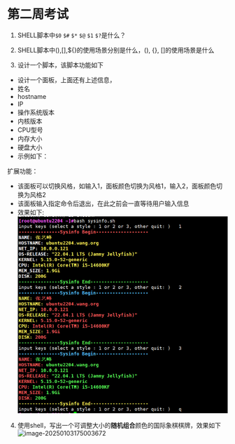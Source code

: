 # 第二周考试



1. SHELL脚本中`$0` `$#` `$*` `$@` `$1` `$?`是什么？



2. SHELL脚本中$(),$[],${}的使用场景分别是什么，(), {}, []的使用场景是什么



3. 设计一个脚本，该脚本功能如下

- 设计一个面板，上面还有上述信息，
- 姓名
- hostname
- IP
- 操作系统版本
- 内核版本
- CPU型号
- 内存大小
- 硬盘大小
- 示例如下：

扩展功能：
- 该面板可以切换风格，如输入1，面板颜色切换为风格1，输入2，面板颜色切换为风格2
- 该面板输入指定命令后退出，在此之前会一直等待用户输入信息
- 效果如下:
![alt text](../image-1.png)



4. 使用shell，写出一个可调整大小的**随机组合**颜色的国际象棋棋牌，效果如下![image-20250103175003672](D:\git_repository\cyber_security_learning\markdown_img\image-20250103175003672.png)
